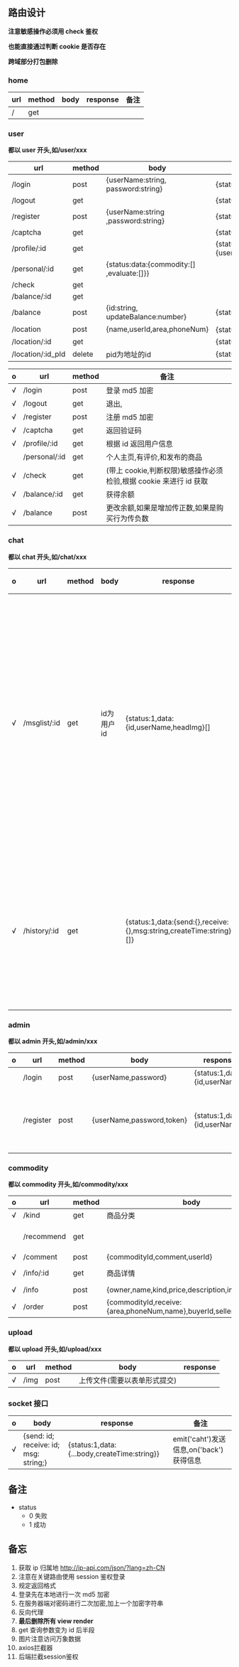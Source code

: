 ## 路由设计

**注意敏感操作必须用 check 鉴权**

**也能直接通过判断 cookie 是否存在**

**跨域部分打包删除**

### home

| url  | method | body | response | 备注 |
| ---- | ------ | ---- | -------- | ---- |
| /    | get    |      |          |      |

### user

**都以 user 开头,如/user/xxx**

| url               | method | body                                       | response                                                     |
| ----------------- | ------ | ------------------------------------------ | ------------------------------------------------------------ |
| /login            | post   | {userName:string, password:string}         | {status:1,data:{userName:string,id:string}}                  |
| /logout           | get    |                                            | {status:1}                                                   |
| /register         | post   | {userName:string ,password:string}         | {status:1,data:{userName:string,id:string}}                  |
| /captcha          | get    |                                            | {status:1,data:{imgPath:string,text:string}}                 |
| /profile/:id      | get    |                                            | {status:1,data:{userName,headImg,buyCount,sellCount,totalCount}} |
| /personal/:id     | get    | {status:data:{commodity:[]  ,evaluate:[]}} |                                                              |
| /check            | get    |                                            |                                                              |
| /balance/:id      | get    |                                            |                                                              |
| /balance          | post   | {id:string, updateBalance:number}          | {status:1}                                                   |
| /location         | post   | {name,userId,area,phoneNum}                | {status:1,data:{}[]}  返回所有地址                           |
| /location/:id     | get    |                                            | {status:1,data:[{area,name,phoneNum,id}]}                    |
| /location/:id_pId | delete | pid为地址的id                              | {status:!}                                                   |

| o    | url           | method | 备注                                                         |
| ---- | ------------- | ------ | ------------------------------------------------------------ |
| √    | /login        | post   | 登录 md5 加密                                                |
| √    | /logout       | get    | 退出,                                                        |
| √    | /register     | post   | 注册 md5 加密                                                |
| √    | /captcha      | get    | 返回验证码                                                   |
| √    | /profile/:id  | get    | 根据 id 返回用户信息                                         |
|      | /personal/:id | get    | 个人主页,有评价,和发布的商品                                 |
| √    | /check        | get    | (带上 cookie,判断权限)敏感操作必须检验,根据 cookie 来进行 id 获取 |
| √    | /balance/:id  | get    | 获得余额                                                     |
| √    | /balance      | post   | 更改余额,如果是增加传正数,如果是购买行为传负数               |

### chat

**都以 chat 开头,如/chat/xxx**

| o    | url          | method | body       | response                                                     | 备注                                              |
| ---- | ------------ | ------ | ---------- | ------------------------------------------------------------ | ------------------------------------------------- |
| √    | /msglist/:id | get    | id为用户id | {status:1,data:{id,userName,headImg}[]                       | 这个消息列表是在点击消息页面,获取所有有过聊天的人 |
| √    | /history/:id | get    |            | {status:1,data:{send:{},receive:{},msg:string,createTime:string}[]} | id为两个人id拼接而成以_为间隔                     |

### admin

**都以 admin 开头,如/admin/xxx**

| o    | url       | method | body                      | response                      | 备注                       |
| ---- | --------- | ------ | ------------------------- | ----------------------------- | -------------------------- |
|      | /login    | post   | {userName,password}       | {status:1,data:{id,userName}} |                            |
|      | /register | post   | {userName,password,token} | {status:1,data:{id,userName}} | 必须使用环境变量中的 token |

### commodity

**都以 commodity 开头,如/commodity/xxx**

| o    | url        | method | body                                                         | response                                                     |
| ---- | ---------- | ------ | ------------------------------------------------------------ | ------------------------------------------------------------ |
| √    | /kind      | get    | 商品分类                                                     | {status:1,data:{kind:[{name,imgPath}]}}                      |
|      | /recommend | get    |                                                              | {status:1,data:[id,user:{userName,headimg},imgPath,price,description  ]} |
| √    | /comment   | post   | {commodityId,comment,userId}                                 | {status:1,data:{commodityId,comment,userId}}                 |
| √    | /info/:id  | get    | 商品详情                                                     | {createtime,imgPath:[],isSale,comment:[],id,owner,name,kind,price,description} |
| √    | /info      | post   | {owner,name,kind,price,description,imgPath?}                 | 原样返回                                                     |
| √    | /order     | post   | {commodityId,receive:{area,phoneNum,name},buyerId,sellerId,evaluate?} |                                                              |

### upload

**都以 upload 开头,如/upload/xxx**

| o    | url  | method | body                         | response |
| ---- | ---- | ------ | ---------------------------- | -------- |
| √    | /img | post   | 上传文件(需要以表单形式提交) |          |

### socket 接口

| o    | body                                  | response                                    | 备注                                    |
| ---- | ------------------------------------- | ------------------------------------------- | --------------------------------------- |
| √    | {send: id; receive: id; msg: string;} | {status:1,data:{...body,createTime:string}} | emit('caht')发送信息,on('back')获得信息 |

## 备注

- status
  - 0 失败
  - 1 成功

## 备忘

1. 获取 ip 归属地 http://ip-api.com/json/?lang=zh-CN
2. 注意在关键路由使用 session 鉴权登录
3. 规定返回格式
4. 登录先在本地进行一次 md5 加密
5. 在服务器端对密码进行二次加密,加上一个加密字符串
6. 反向代理
7. **最后删除所有 view render**
8. get 查询参数变为 id 后半段
9. 图片注意访问万象数据
10. axios拦截器
11. 后端拦截session鉴权
